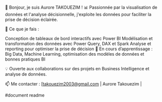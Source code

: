 👋 Bonjour, je suis Aurore TAKOUEZIM !
📊 Passionnée par la visualisation de données et l'analyse décisionnelle, j'exploite les données pour faciliter la prise de décision éclairée.

🔎 Ce que je fais :

Conception de tableaux de bord interactifs avec Power BI
Modélisation et transformation des données avec Power Query, DAX et Spark
Analyse et reporting pour optimiser la prise de décision
🚀 En cours d’apprentissage : Big Data, Machine Learning, optimisation des modèles de données et bonnes pratiques BI

💡 Ouverte aux collaborations sur des projets en Business Intelligence et analyse de données.

📫 Me contacter : [takouezim2003@gmail.com | Aurore Takouezim |

#document readme
